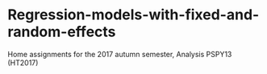# Regression-models-with-fixed-and-random-effects
Home assignments for the 2017 autumn semester, Analysis PSPY13 (HT2017) 
